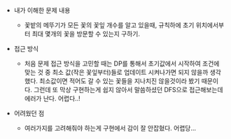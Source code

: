 * 내가 이해한 문제 내용
  - 꽃밭의 메뚜기가 모든 꽃의 꽃잎 개수를 알고 있을때, 규칙하에 초기 위치에서부터 최대 몇개의 꽃을 방문할 수 있는지 구하기. 

* 접근 방식
  - 처음 문제 접근 방식을 고민할 때는 DP를 통해서 초기값에서 시작하여 조건에 맞는 것 중 최소 값(작은 꽃잎부터)들로 업데이트 시켜나가면 되지 않을까 생각했다. 최소값이면 적어도 갈 수 있는 꽃들을 지나치진 않을것이라 봤기 때문이다. 그런데 또  막상 구현하는게 쉽지 않아서 말씀하셨던 DFS으로 접근해보는데 에러가 난다. 어렵다..!

* 어려웠던 점
  - 여러가지를 고려해줘야 하는게 구현에서 감이 잘 안잡혔다. 어렵당…
